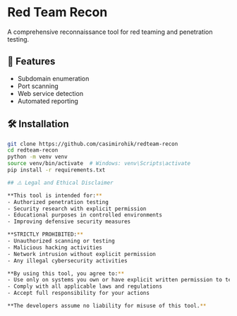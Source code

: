 # Red Team Recon

A comprehensive reconnaissance tool for red teaming and penetration testing.

## 🚀 Features
- Subdomain enumeration
- Port scanning  
- Web service detection
- Automated reporting

## 🛠️ Installation
```bash
git clone https://github.com/casimirohik/redteam-recon
cd redteam-recon
python -m venv venv
source venv/bin/activate  # Windows: venv\Scripts\activate  
pip install -r requirements.txt

## ⚠️ Legal and Ethical Disclaimer

**This tool is intended for:**
- Authorized penetration testing
- Security research with explicit permission  
- Educational purposes in controlled environments
- Improving defensive security measures

**STRICTLY PROHIBITED:**
- Unauthorized scanning or testing
- Malicious hacking activities
- Network intrusion without explicit permission
- Any illegal cybersecurity activities

**By using this tool, you agree to:**
- Use only on systems you own or have explicit written permission to test
- Comply with all applicable laws and regulations
- Accept full responsibility for your actions

**The developers assume no liability for misuse of this tool.**